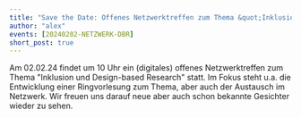 ```yaml
---
title: "Save the Date: Offenes Netzwerktreffen zum Thema &quot;Inklusion und Design-based Research&quot;"
author: "alex"
events: [20240202-NETZWERK-DBR]
short_post: true
---
```


Am 02.02.24 findet um 10 Uhr ein (digitales) offenes Netzwerktreffen zum Thema "Inklusion und Design-based Research" statt. Im Fokus steht u.a. die Entwicklung einer Ringvorlesung zum Thema, aber auch der Austausch im Netzwerk. Wir freuen uns darauf neue aber auch schon bekannte Gesichter wieder zu sehen. 
